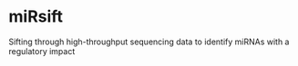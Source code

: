 # miRsift
Sifting through high-throughput sequencing data to identify miRNAs with a regulatory impact
